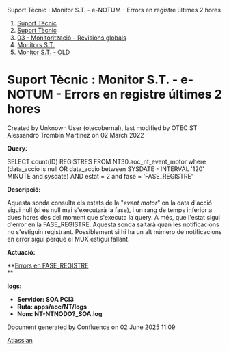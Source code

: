 Suport Tècnic : Monitor S.T. - e-NOTUM - Errors en registre últimes 2 hores  

1.  [Suport Tècnic](index.md)
2.  [Suport Tècnic](13893782.md)
3.  [03 - Monitorització - Revisions globals](26313327.md)
4.  [Monitors S.T.](Monitors-S.T._41522177.md)
5.  [Monitor S.T. - OLD](Monitor-S.T.---OLD_118555256.md)

Suport Tècnic : Monitor S.T. - e-NOTUM - Errors en registre últimes 2 hores
===========================================================================

Created by Unknown User (otecobernal), last modified by OTEC ST Alessandro Trombin Martinez on 02 March 2022

**Query:**

SELECT count(ID) REGISTRES
FROM NT30.aoc\_nt\_event\_motor
where (data\_accio is null OR data\_accio between SYSDATE - INTERVAL '120'
MINUTE and sysdate)
AND estat = 2
and fase = 'FASE\_REGISTRE'

**Descripció:** 

Aquesta sonda consulta els estats de la "_event motor_" on la data d'acció sigui null (si és null mai s'executarà la fase), i un rang de temps inferior a dues hores des del moment que s'executa la query. A més, que l'estat sigui d'error en la FASE\_REGISTRE. Aquesta sonda saltarà quan les notificacions no s'estiguin registrant. Possiblement si hi ha un alt número de notificacions en error sigui perquè el MUX estigui fallant.

  

**Actuació:** 

**[Errors en FASE\_REGISTRE](Errors-en-FASE_REGISTRE_36340660.md)  
**

**logs:** 

*   **Servidor: SOA PCI3**
*   **Ruta: apps/aoc/NT/logs**
*   **Nom: NT-NTNODO?\_SOA.log**

Document generated by Confluence on 02 June 2025 11:09

[Atlassian](http://www.atlassian.com/)